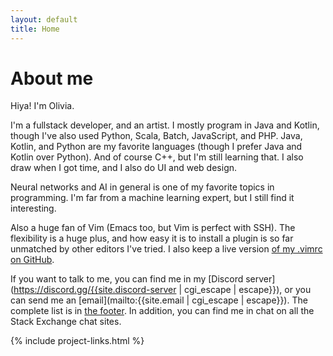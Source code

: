 ```yaml
---
layout: default
title: Home
---
```


# About me

Hiya! I'm Olivia.

I'm a fullstack developer, and an artist. I mostly program in Java and Kotlin, though I've also used Python, Scala, Batch, JavaScript, and PHP. Java, Kotlin, and Python are my favorite languages (though I prefer Java and Kotlin over Python). And of course C++, but I'm still learning that. I also draw when I got time, and I also do UI and web design. 

Neural networks and AI in general is one of my favorite topics in programming. I'm far from a machine learning expert, but I still find it interesting.

Also a huge fan of Vim (Emacs too, but Vim is perfect with SSH). The flexibility is a huge plus, and how easy it is to install a plugin is so far unmatched by other editors I've tried. I also keep a live version [of my .vimrc on GitHub](). 

If you want to talk to me, you can find me in my [Discord server](https://discord.gg/{{site.discord-server | cgi_escape | escape}}), or you can send me an [email](mailto:{{site.email | cgi_escape | escape}}). The complete list is in [the footer](#social-media). In addition, you can find me in chat on all the Stack Exchange chat sites. 



{% include project-links.html %}
